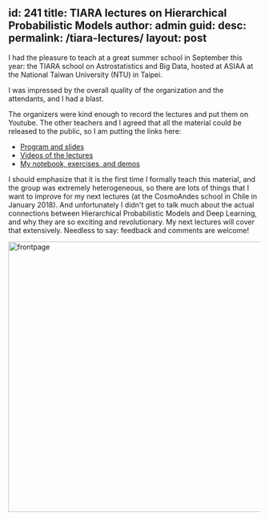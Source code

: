 
id: 241
title: TIARA lectures on Hierarchical Probabilistic Models
author: admin
guid:
desc:  
permalink: /tiara-lectures/
layout: post
---

I had the pleasure to teach at a great summer school in September this year: the TIARA school on Astrostatistics and Big Data, hosted at ASIAA at the National Taiwan University (NTU) in Taipei. 

I was impressed by the overall quality of the organization and the attendants, and I had a blast.

The organizers were kind enough to record the lectures and put them on Youtube. The other teachers and I agreed that all the material could be released to the public, so I am putting the links here:
- [Program and slides](http://events.asiaa.sinica.edu.tw/school/20170904/program.php)
- [Videos of the lectures](https://www.youtube.com/playlist?list=PL5LZ0ljyyF0YGDrBpE6skkZaUPL2fuknw)
- [My notebook, exercises, and demos](https://github.com/ixkael/Prob-tools/blob/master/notebooks/Fitting%20a%20line%20to%20data%20-%20a%20full%20tutorial.ipynb)

I should emphasize that it is the first time I formally teach this material, and the group was extremely heterogeneous, so there are lots of things that I want to improve for my next lectures (at the CosmoAndes school in Chile in January 2018). And unfortunately I didn't get to talk much about the actual connections between Hierarchical Probabilistic Models and Deep Learning, and why they are so exciting and revolutionary. My next lectures will cover that extensively. Needless to say: feedback and comments are welcome!

<img src="{{ site.baseurl }}/assets/img/frontpage.jpg" alt="frontpage" width="543" height="540" class="aligncenter size-full wp-image-1893" />